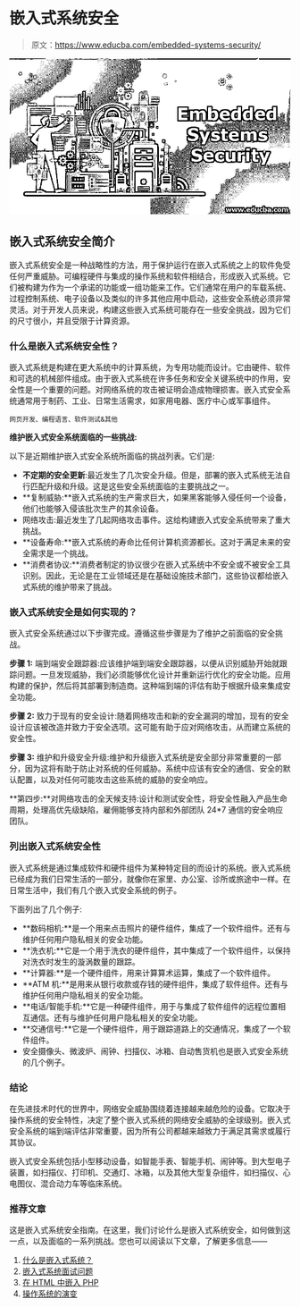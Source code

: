 # 嵌入式系统安全

> 原文：<https://www.educba.com/embedded-systems-security/>

![Embedded Systems Security](img/8509660dc09309ec7e15080a7d7c1747.png)



## 嵌入式系统安全简介

嵌入式系统安全是一种战略性的方法，用于保护运行在嵌入式系统之上的软件免受任何严重威胁。可编程硬件与集成的操作系统和软件相结合，形成嵌入式系统。它们被构建为作为一个承诺的功能或一组功能来工作。它们通常在用户的车载系统、过程控制系统、电子设备以及类似的许多其他应用中启动，这些安全系统必须非常灵活。对于开发人员来说，构建这些嵌入式系统可能存在一些安全挑战，因为它们的尺寸很小，并且受限于计算资源。

### 什么是嵌入式系统安全性？

嵌入式系统是构建在更大系统中的计算系统，为专用功能而设计。它由硬件、软件和可选的机械部件组成。由于嵌入式系统在许多任务和安全关键系统中的作用，安全性是一个重要的问题。对网络系统的攻击被证明会造成物理损害。嵌入式安全系统通常用于制药、工业、日常生活需求，如家用电器、医疗中心或军事组件。

<small>网页开发、编程语言、软件测试&其他</small>

**维护嵌入式安全系统面临的一些挑战:**

以下是近期维护嵌入式安全系统所面临的挑战列表。它们是:

*   **不定期的安全更新**:最近发生了几次安全升级。但是，部署的嵌入式系统无法自行匹配升级和升级。这是这些安全系统面临的主要挑战之一。
*   **复制威胁:**嵌入式系统的生产需求巨大，如果黑客能够入侵任何一个设备，他们也能够入侵该批次生产的其余设备。
*   网络攻击:最近发生了几起网络攻击事件。这给构建嵌入式安全系统带来了重大挑战。
*   **设备寿命:**嵌入式系统的寿命比任何计算机资源都长。这对于满足未来的安全需求是一个挑战。
*   **消费者协议:**消费者制定的协议很少在嵌入式系统中不安全或不被安全工具识别。因此，无论是在工业领域还是在基础设施技术部门，这些协议都给嵌入式系统的维护带来了挑战。

### 嵌入式系统安全是如何实现的？

嵌入式安全系统通过以下步骤完成。遵循这些步骤是为了维护之前面临的安全挑战。

**步骤 1:** 端到端安全跟踪器:应该维护端到端安全跟踪器，以便从识别威胁开始就跟踪问题。一旦发现威胁，我们必须能够优化设计并重新运行优化的安全功能。应用构建的保护，然后将其部署到制造商。这种端到端的评估有助于根据升级来集成安全功能。

**步骤 2:** 致力于现有的安全设计:随着网络攻击和新的安全漏洞的增加，现有的安全设计应该被改造并致力于安全选项。这可能有助于应对网络攻击，从而建立系统的安全性。

**步骤 3:** 维护和升级安全升级:维护和升级嵌入式系统是安全部分非常重要的一部分，因为这将有助于防止对系统的任何威胁。系统中应该有安全的通信、安全的默认配置，以及对任何可能攻击这些系统的威胁的安全响应。

**第四步:**对网络攻击的全天候支持:设计和测试安全性，将安全性融入产品生命周期，处理高优先级缺陷，雇佣能够支持内部和外部团队 24*7 通信的安全响应团队。

### 列出嵌入式系统安全性

嵌入式系统是通过集成软件和硬件组件为某种特定目的而设计的系统。嵌入式系统已经成为我们日常生活的一部分，就像你在家里、办公室、诊所或旅途中一样。在日常生活中，我们有几个嵌入式安全系统的例子。

下面列出了几个例子:

*   **数码相机:**是一个用来点击照片的硬件组件，集成了一个软件组件。还有与维护任何用户隐私相关的安全功能。
*   **洗衣机:**它是一个用于洗衣的硬件组件，其中集成了一个软件组件，以保持对洗衣时发生的漩涡数量的跟踪。
*   **计算器:**是一个硬件组件，用来计算算术运算，集成了一个软件组件。
*   **ATM 机:**是用来从银行收款或存钱的硬件组件，集成了软件组件。还有与维护任何用户隐私相关的安全功能。
*   **电话/智能手机:**它是一种硬件组件，用于与集成了软件组件的远程位置相互通信。还有与维护任何用户隐私相关的安全功能。
*   **交通信号:**它是一个硬件组件，用于跟踪道路上的交通情况，集成了一个软件组件。
*   安全摄像头、微波炉、闹钟、扫描仪、冰箱、自动售货机也是嵌入式安全系统的几个例子。

### 结论

在先进技术时代的世界中，网络安全威胁围绕着连接越来越危险的设备。它取决于操作系统的安全特性，决定了整个嵌入式系统的网络安全威胁的全球级别。嵌入式安全系统的端到端评估非常重要，因为所有公司都越来越致力于满足其需求或履行其协议。

嵌入式安全系统包括小型移动设备，如智能手表、智能手机、闹钟等。到大型电子装置，如扫描仪、打印机、交通灯、冰箱，以及其他大型复杂组件，如扫描仪、心电图仪、混合动力车等临床系统。

### 推荐文章

这是嵌入式系统安全指南。在这里，我们讨论什么是嵌入式系统安全，如何做到这一点，以及面临的一系列挑战。您也可以阅读以下文章，了解更多信息——

1.  [什么是嵌入式系统？](https://www.educba.com/what-is-embedded-systems/)
2.  [嵌入式系统面试问题](https://www.educba.com/embedded-system-interview-questions/)
3.  [在 HTML 中嵌入 PHP](https://www.educba.com/embed-php-in-html/)
4.  [操作系统的演变](https://www.educba.com/evolution-of-operating-system/)





